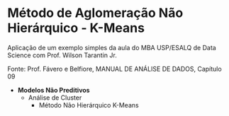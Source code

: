 # Método de Aglomeração Não Hierárquico - K-Means

Aplicação de um exemplo simples da aula do MBA USP/ESALQ de Data Science com Prof. Wilson Tarantin Jr.

Fonte: Prof. Fávero e Belfiore, MANUAL DE ANÁLISE DE DADOS, Capítulo 09


- **Modelos Não Preditivos**
  - Análise de Cluster
    - Método Não Hierárquico K-Means
